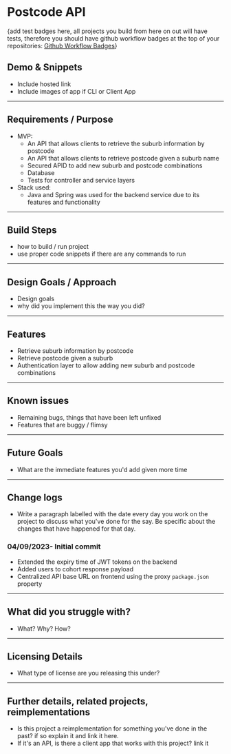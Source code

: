 # Postcode API

{add test badges here, all projects you build from here on out will have tests, therefore you should have github workflow badges at the top of your repositories: [Github Workflow Badges](https://docs.github.com/en/actions/monitoring-and-troubleshooting-workflows/adding-a-workflow-status-badge)}

## Demo & Snippets

-   Include hosted link
-   Include images of app if CLI or Client App

---

## Requirements / Purpose

-   MVP:
    -   An API that allows clients to retrieve the suburb information by postcode
    -   An API that allows clients to retrieve postcode given a suburb name
    -   Secured APID to add new suburb and postcode combinations
    -   Database
    -   Tests for controller and service layers
-   Stack used:
    -   Java and Spring was used for the backend service due to its features and functionality

---

## Build Steps

-   how to build / run project
-   use proper code snippets if there are any commands to run

---

## Design Goals / Approach

-   Design goals
-   why did you implement this the way you did?

---

## Features

-   Retrieve suburb information by postcode
-   Retrieve postcode given a suburb
-   Authentication layer to allow adding new suburb and postcode combinations

---

## Known issues

-   Remaining bugs, things that have been left unfixed
-   Features that are buggy / flimsy

---

## Future Goals

-   What are the immediate features you'd add given more time

---

## Change logs

-   Write a paragraph labelled with the date every day you work on the project to discuss what you've done for the say. Be specific about the changes that have happened for that day.

### 04/09/2023- Initial commit

-   Extended the expiry time of JWT tokens on the backend
-   Added users to cohort response payload
-   Centralized API base URL on frontend using the proxy `package.json` property

---

## What did you struggle with?

-   What? Why? How?

---

## Licensing Details

-   What type of license are you releasing this under?

---

## Further details, related projects, reimplementations

-   Is this project a reimplementation for something you've done in the past? if so explain it and link it here.
-   If it's an API, is there a client app that works with this project? link it
